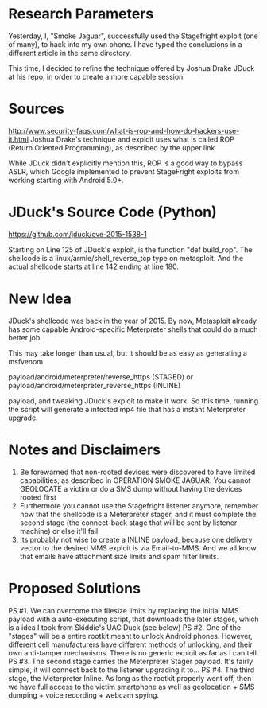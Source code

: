 # Research Parameters
Yesterday, I, "Smoke Jaguar", successfully used the Stagefright exploit (one of many), to hack into my own phone. I have typed the conclucions in a different article in the same directory.

This time, I decided to refine the technique offered by Joshua Drake JDuck at his repo, in order to create a more capable session.

# Sources
http://www.security-faqs.com/what-is-rop-and-how-do-hackers-use-it.html
Joshua Drake's technique and exploit uses what is called ROP (Return Oriented Programming), as described by the upper link

While JDuck didn't explicitly mention this, ROP is a good way to bypass ASLR, which Google implemented to prevent StageFright exploits from working starting with Android 5.0+.

# JDuck's Source Code (Python)
https://github.com/jduck/cve-2015-1538-1

Starting on Line 125 of JDuck's exploit, is the function "def build_rop". The shellcode is a linux/armle/shell_reverse_tcp type on metasploit. And the actual shellcode starts at line 142 ending at line 180.

# New Idea

JDuck's shellcode was back in the year of 2015. By now, Metasploit already has some capable Android-specific Meterpreter shells that could do a much better job. 

This may take longer than usual, but it should be as easy as generating a msfvenom

payload/android/meterpreter/reverse_https (STAGED) or payload/android/meterpreter_reverse_https (INLINE)

payload, and tweaking JDuck's exploit to make it work. So this time, running the script will generate a infected mp4 file that has a instant Meterpreter upgrade.

# Notes and Disclaimers

1. Be forewarned that non-rooted devices were discovered to have limited capabilities, as described in OPERATION SMOKE JAGUAR. You cannot GEOLOCATE a victim or do a SMS dump without having the devices rooted first
2. Furthermore you cannot use the Stagefright listener anymore, remember now that the shellcode is a Meterpreter stager, and it must complete the second stage (the connect-back stage that will be sent by listener machine) or else it'll fail
3. Its probably not wise to create a INLINE payload, because one delivery vector to the desired MMS exploit is via Email-to-MMS. And we all know that emails have attachment size limits and spam filter limits.

# Proposed Solutions

PS #1. We can overcome the filesize limits by replacing the initial MMS payload with a auto-executing script, that downloads the later stages, which is a idea I took from Skiddie's UAC Duck (see below)
PS #2. One of the "stages" will be a entire rootkit meant to unlock Android phones. However, different cell manufacturers have different methods of unlocking, and their own anti-tamper mechanisms. There is no generic exploit as far as I can tell.
PS #3. The second stage carries the Meterpreter Stager payload. It's fairly simple, it will connect back to the listener upgrading it to...
PS #4. The third stage, the Meterpreter Inline. As long as the rootkit properly went off, then we have full access to the victim smartphone as well as geolocation + SMS dumping + voice recording + webcam spying.
